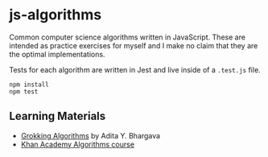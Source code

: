 # js-algorithms

Common computer science algorithms written in JavaScript. These are intended as practice exercises for myself and I make no claim that they are the optimal implementations.

Tests for each algorithm are written in Jest and live inside of a `.test.js` file.

```
npm install
npm test
```

## Learning Materials

- [Grokking Algorithms](https://www.manning.com/books/grokking-algorithms) by Adita Y. Bhargava
- [Khan Academy Algorithms course](https://www.khanacademy.org/computing/computer-science/algorithms)